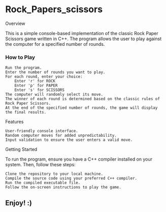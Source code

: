 # Rock_Papers_scissors


Overview

This is a simple console-based implementation of the classic Rock Paper Scissors game written in C++. The program allows the user to play against the computer for a specified number of rounds.

### How to Play
    
    Run the program.
    Enter the number of rounds you want to play.
    For each round, enter your choice:
        Enter 'r' for ROCK
        Enter 'p' for PAPER
        Enter 's' for SCISSORS
    The computer will randomly select its move.
    The winner of each round is determined based on the classic rules of Rock Paper Scissors.
    At the end of the specified number of rounds, the game will display the final results.

Features

    User-friendly console interface.
    Random computer moves for added unpredictability.
    Input validation to ensure the user enters a valid move.

Getting Started

To run the program, ensure you have a C++ compiler installed on your system. Then, follow these steps:
    
    Clone the repository to your local machine.
    Compile the source code using your preferred C++ compiler.
    Run the compiled executable file.
    Follow the on-screen instructions to play the game.

## Enjoy! :)
